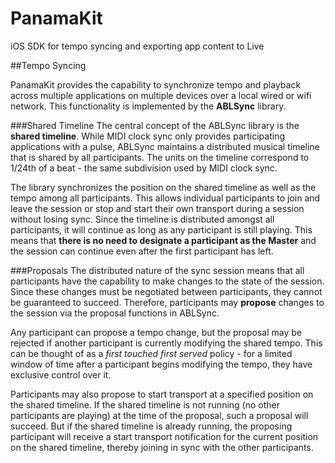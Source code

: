 PanamaKit
=========

iOS SDK for tempo syncing and exporting app content to Live

##Tempo Syncing

PanamaKit provides the capability to synchronize tempo and playback across multiple applications on multiple devices over a local wired or wifi network. This functionality is implemented by the **ABLSync** library.

###Shared Timeline
The central concept of the ABLSync library is the **shared timeline**. While MIDI clock sync only provides participating applications with a pulse, ABLSync maintains a distributed musical timeline that is shared by all participants. The units on the timeline correspond to 1/24th of a beat - the same subdivision used by MIDI clock sync.

The library synchronizes the position on the shared timeline as well as the tempo among all participants. This allows individual participants to join and leave the session or stop and start their own transport during a session without losing sync. Since the timeline is distributed amongst all participants, it will continue as long as any participant is still playing. This means that **there is no need to designate a participant as the Master** and the session can continue even after the first participant has left.

###Proposals
The distributed nature of the sync session means that all participants have the capability to make changes to the state of the session. Since these changes must be negotiated between participants, they cannot be guaranteed to succeed. Therefore, participants may **propose** changes to the session via the proposal functions in ABLSync.

Any participant can propose a tempo change, but the proposal may be rejected if another participant is currently modifying the shared tempo. This can be thought of as a *first touched first served* policy - for a limited window of time after a participant begins modifying the tempo, they have exclusive control over it.

Participants may also propose to start transport at a specified position on the shared timeline. If the shared timeline is not running (no other participants are playing) at the time of the proposal, such a proposal will succeed. But if the shared timeline is already running, the proposing participant will receive a start transport notification for the current position on the shared timeline, thereby joining in sync with the other participants.
